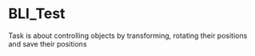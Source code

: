 # BLI_Test
Task is about controlling objects by transforming, rotating their positions and save their positions
